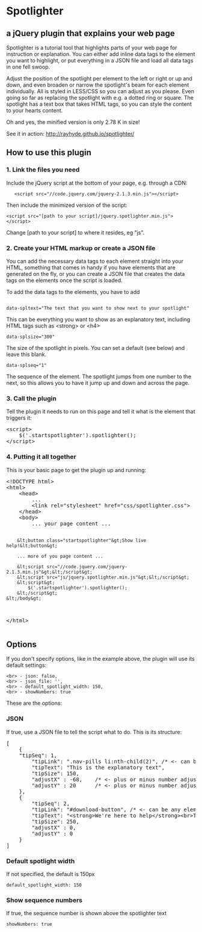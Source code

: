 <h1>Spotlighter</h1>
<h2>a jQuery plugin that explains your web page</h2>

<p>Spotlighter is a tutorial tool that highlights parts of your web page for instruction or explanation. You can either add inline data tags to the element you want to highlight, or put everything in a JSON file and load all data tags in one fell swoop.</p>

<p>Adjust the position of the spotlight per element to the left or right or up and down, and even broaden or narrow the spotlight's beam for each element individually. All is styled in LESS/CSS so you can adjust as you please. Even going so far as replacing the spotlight with e.g. a dotted ring or square. The spotlight has a text box that takes HTML tags, so you can style the content to your hearts content.</p>
<p>Oh and yes, the minified version is only 2.78 K in size!</p>

<p>See it in action: <a href="http://rayhyde.github.io/spotlighter/">http://rayhyde.github.io/spotlighter/</a></p>

<h2>How to use this plugin</h2>

<h3>1. Link the files you need</h3>
<p>Include the jQuery script at the bottom of your page, e.g. through a CDN:</p>
<p><code>	&lt;script src="//code.jquery.com/jquery-2.1.3.min.js"&gt;&lt;/script&gt;</code></p>
<p>Then include the minimized version of the script:</p>
<p><code>&lt;script src="[path to your script]/jquery.spotlighter.min.js"&gt;&lt;/script&gt;</code></p>
<p>Change [path to your script] to where it resides, eg "js".</p>

<h3>2. Create your HTML markup or create a JSON file</h3>
<p>You can add the necessary data tags to each element straight into your HTML, something that comes in handy if you have elements that are generated on the fly, or you can create a JSON file that creates the data tags on the elements once the script is loaded. </p>

<p>To add the data tags to the elements, you have to add</p>
<p><code>
data-spltext="The text that you want to show next to your spotlight"</code></p>
<p>This can be everything you want to show as an explanatory text, including HTML tags such as &lt;strong&gt; or &lt;h4&gt;</p>
<p><code>data-splsize="300"</code></p>
<p>The size of the spotlight in pixels. You can set a default (see below) and leave this blank.</p>
<p><code>data-splseq="1"	</code></p>

<p>The sequence of the element. The spotlight jumps from one number to the next, so this allows you to have it jump up and down and across the page.</p>
<h3>3. Call the plugin</h3>
<p>Tell the plugin it needs to run on this page and tell it what is the element that triggers it:</p>
<pre>
&lt;script&gt;
	$('.startspotlighter').spotlighter();
&lt;/script&gt;
</pre>
<h3>4. Putting it all together</h3>
<p>This is your basic page to get the plugin up and running:</p>
<pre>&lt;!DOCTYPE html&gt;
&lt;html&gt;
	&lt;head&gt;
		...
		&lt;link rel="stylesheet" href="css/spotlighter.css"&gt;
	&lt;/head&gt;
	&lt;body&gt;
		... your page content ...
   
		&lt;button class="startspotlighter"&gt;Show live help!&lt;button&gt;
	 
		... more of you page content ...
   
		&lt;script src="//code.jquery.com/jquery-2.1.3.min.js"&gt;&lt;/script&gt;
		&lt;script src="js/jquery.spotlighter.min.js"&gt;&lt;/script&gt;
		&lt;script&gt;
			$('.startspotlighter').spotlighter();	
		&lt;/script&gt;
	&lt;/body&gt;
&lt;/html&gt;
			</pre>
<h2>Options</h2>
<p>If you don't specify options, like in the example above, the plugin will use its default settings:
	<br>

	<br> - json: false,
	<br> - json_file: '',
	<br> - default_spotlight_width: 150,
	<br> - showNumbers: true
</p>
<p>These are the options:</p>
<h3>JSON</h3>
<p>If true, use a JSON file to tell the script what to do. This is its structure:</p>
<pre>
[
	{
    "tipSeq": 1,
		"tipLink": ".nav-pills li:nth-child(2)", /* &lt;- can be any element */
		"tipText": "This is the explanatory text",
		"tipSize": 150,
		"adjustX" : -68,	/* &lt;- plus or minus number adjusts to the right or the left */
		"adjustY" : 20 		/* &lt;- plus or minus number adjusts up or down */
	},
	{
		"tipSeq": 2,
		"tipLink": "#download-button", /* &lt;- can be any element */
		"tipText": "&lt;strong&gt;We're here to help&lt;/strong&gt;&lt;br&gt;This is the explanatory text",
		"tipSize": 250,
		"adjustX" : 0,
		"adjustY" : 0
	}
]</pre>

<h3>Default spotlight width</h3>
<p>If not specified, the default is 150px</p>
	<code>default_spotlight_width: 150</code>
	<h3>Show sequence numbers</h3>
	<p>If true, the sequence number is shown above the spotlighter text</p>
	<code>showNumbers: true</code>
